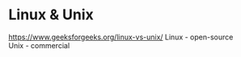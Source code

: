 # Linux & Unix
<https://www.geeksforgeeks.org/linux-vs-unix/>
Linux - open-source  
Unix - commercial 
